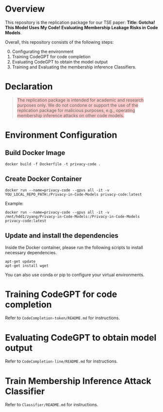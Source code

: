 # Overview
This repository is the replication package for our TSE paper: **Title: Gotcha! This Model Uses My Code! Evaluating Membership Leakage Risks in Code Models**.

Overall, this repository consists of the following steps:

0. Configurating the environment
1. Training CodeGPT for code completion
2. Evaluating CodeGPT to obtain the model output
3. Training and Evaluating the membership inference Classifiers.

# Declaration

> <span style="background-color: #ffcccc;">The replication package is intended for academic and research purposes only. We do not condone or support the use of the replication package for malicious purposes, e.g., operating membership inference attacks on other code models.</span>



# Environment Configuration

## Build Docker Image

```
docker build -f Dockerfile -t privacy-code .
```


## Create Docker Container

```
docker run --name=privacy-code --gpus all -it -v YOU_LOCAL_REPO_PATH:/Privacy-in-Code-Models privacy-code:latest
```

Example: 
```
docker run --name=privacy-code --gpus all -it -v /mnt/hdd1/zyang/Privacy-in-Code-Models:/Privacy-in-Code-Models privacy-code:latest
```
## Update and install the dependencies
Inside the Docker container, please run the following scripts to install necessary dependencies.
```
apt-get update
apt-get install wget
```

You can also use conda or pip to configure your virtual environments.

# Training CodeGPT for code completion

Refer to `CodeCompletion-token/README.md` for instructions.

# Evaluating CodeGPT to obtain model output

Refer to `CodeCompletion-line/README.md` for instructions.

# Train Membership Inference Attack Classifier 

Refer to `Classifier/README.md` for instructions.
